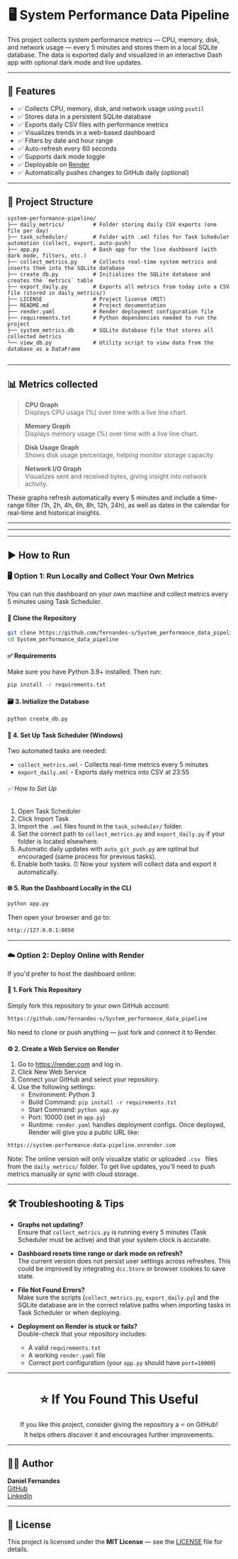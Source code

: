 <div align="center">
  <h1>🖥️ System Performance Data Pipeline</h1>
</div>


This project collects system performance metrics — CPU, memory, disk, and network usage — every 5 minutes and stores them in a local SQLite database. The data is exported daily and visualized in an interactive Dash app with optional dark mode and live updates.

---

## 🔧 Features

- ✅ Collects CPU, memory, disk, and network usage using `psutil`
- ✅ Stores data in a persistent SQLite database
- ✅ Exports daily CSV files with performance metrics
- ✅ Visualizes trends in a web-based dashboard
- ✅ Filters by date and hour range
- ✅ Auto-refresh every 60 seconds
- ✅ Supports dark mode toggle
- ✅ Deployable on [Render](https://render.com/)
- ✅ Automatically pushes changes to GitHub daily (optional)


---

## 📁 Project Structure

```
system-performance-pipeline/
├── daily_metrics/         # Folder storing daily CSV exports (one file per day)
├── task_scheduler/        # Folder with .xml files for Task Scheduler automation (collect, export, auto-push)
├── app.py                 # Dash app for the live dashboard (with dark mode, filters, etc.)
├── collect_metrics.py     # Collects real-time system metrics and inserts them into the SQLite database
├── create_db.py           # Initializes the SQLite database and creates the `metrics` table
├── export_daily.py        # Exports all metrics from today into a CSV file (stored in daily_metrics/)
├── LICENSE                # Project license (MIT)
├── README.md              # Project documentation
├── render.yaml            # Render deployment configuration file
├── requirements.txt       # Python dependencies needed to run the project
├── system_metrics.db      # SQLite database file that stores all collected metrics
└── view_db.py             # Utility script to view data from the database as a DataFrame
         
```
---


## 📊 Metrics collected 

> **CPU Graph**  
> Displays CPU usage (%) over time with a live line chart.

> **Memory Graph**  
> Displays memory usage (%) over time with a live line chart.

> **Disk Usage Graph**  
> Shows disk usage percentage, helping monitor storage capacity.

> **Network I/O Graph**  
> Visualizes sent and received bytes, giving insight into network activity.

These graphs refresh automatically every 5 minutes and include a time-range filter (1h, 2h, 4h, 6h, 8h, 12h, 24h), as well as dates in the calendar for real-time and historical insights.



---
---
---



## ▶️ How to Run
### 🖥️ Option 1: Run Locally and Collect Your Own Metrics

You can run this dashboard on your own machine and collect metrics every 5 minutes using Task Scheduler.

#### 🔨 Clone the Repository
```bash
git clone https://github.com/fernandes-s/System_performance_data_pipeline.git
cd System_performance_data_pipeline
```

#### ✅ Requirements
Make sure you have Python 3.9+ installed. Then run:
```bash
pip install -r requirements.txt
```

#### 🗃️ 3. Initialize the Database
```bash
python create_db.py
```

#### 📅 4. Set Up Task Scheduler (Windows)
Two automated tasks are needed:
- `collect_metrics.xml` - Collects real-time metrics every 5 minutes
- `export_daily.xml` - Exports daily metrics into CSV at 23:55   

###### ✅ How to Set Up
1. Open Task Scheduler
2. Click Import Task
3. Import the ```.xml``` files found in the ```task_scheduler/``` folder.
4. Set the correct path to ```collect_metrics.py``` and ```export_daily.py``` if your folder is located elsewhere.
5. Automatic daily updates with ```auto_git_push.py``` are optinal but encouraged (same process for previous tasks).
6. Enable both tasks.
⏰ Now your system will collect data and export it automatically.

#### 🌐 5. Run the Dashboard Locally in the CLI
```bash
python app.py
```
Then open your browser and go to:
```bash
http://127.0.0.1:8050
```


---

### ☁️ Option 2: Deploy Online with Render

If you'd prefer to host the dashboard online:

#### 🚀 1. Fork This Repository
Simply fork this repository to your own GitHub account:
```bash
https://github.com/fernandes-s/System_performance_data_pipeline
```
No need to clone or push anything — just fork and connect it to Render.

#### ⚙️ 2. Create a Web Service on Render
1. Go to https://render.com and log in.
2. Click New Web Service
3. Connect your GitHub and select your repository.
4. Use the following settings:
    - Environment: Python 3
    - Build Command: ```pip install -r requirements.txt```
    - Start Command: ```python app.py```
    - Port: 10000 (set in ```app.py```)
    - Runtime: ```render.yaml``` handles deployment configs.
Once deployed, Render will give you a public URL like:
```bash
https://system-performance-data-pipeline.onrender.com
```
Note: The online version will only visualize static or uploaded ```.csv ``` files from the ```daily_metrics/``` folder. To get live updates, you'll need to push metrics manually or sync with cloud storage.

---



## 🛠️ Troubleshooting & Tips

- **Graphs not updating?**  
  Ensure that `collect_metrics.py` is running every 5 minutes (Task Scheduler must be active) and that your system clock is accurate.

- **Dashboard resets time range or dark mode on refresh?**  
  The current version does not persist user settings across refreshes. This could be improved by integrating `dcc.Store` or browser cookies to save state.

- **File Not Found Errors?**  
  Make sure the scripts (`collect_metrics.py`, `export_daily.py`) and the SQLite database are in the correct relative paths when importing tasks in Task Scheduler or when deploying.

- **Deployment on Render is stuck or fails?**  
  Double-check that your repository includes:
  - A valid `requirements.txt`
  - A working `render.yaml` file
  - Correct port configuration (your `app.py` should have `port=10000`)

---

<div align="center">

# ⭐️ If You Found This Useful

If you like this project, consider giving the repository a ⭐️ on GitHub!  
It helps others discover it and encourages further improvements.

</div>


---

## 🧑‍💻 Author

**Daniel Fernandes**  
[GitHub](https://github.com/fernandes-s)  
[LinkedIn](https://linkedin.com/in/fernandesss-s)

---

## 📜 License

This project is licensed under the **MIT License** — see the [LICENSE](LICENSE) file for details.

